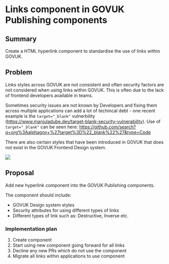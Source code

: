 # Links component in GOVUK Publishing components

## Summary

Create a HTML hyperlink component to standardise the use of links within GOVUK.

## Problem

Links styles across GOVUK are not consistent and often security factors are not considered when using links within GOVUK. This is often due to the lack of frontend developers available in teams. 

Sometimes security issues are not known by Developers and fixing them across multiple applications can add a lot of techincal debt - one recent example is the `target="_blank"` vulnerbility (https://www.manjuladube.dev/target-blank-security-vulnerability). Use of `target="_blank"` can be seen here: https://github.com/search?q=org%3Aalphagov+%27target%3D%22_blank%22%27&type=Code

There are also certain styles that have been introduced in GOVUK that does not exist in the GOVUK Frontend Design system.

<img src="https://raw.githubusercontent.com/alphagov/govuk-rfcs/add-components-link/rfc-127/Screenshot%202020-06-15%20at%2016.37.10.png" />

## Proposal

Add new hyperlink component into the GOVUK Publishing components.

The component should include:
- GOVUK Design system styles
- Security attributes for using different types of links
- Different types of link such as: Destructive, Inverse etc.

### Implementation plan

1. Create component
2. Start using new component going forward for all links
3. Decline any new PRs which do not use the component
4. Migrate all links within applications to use component
